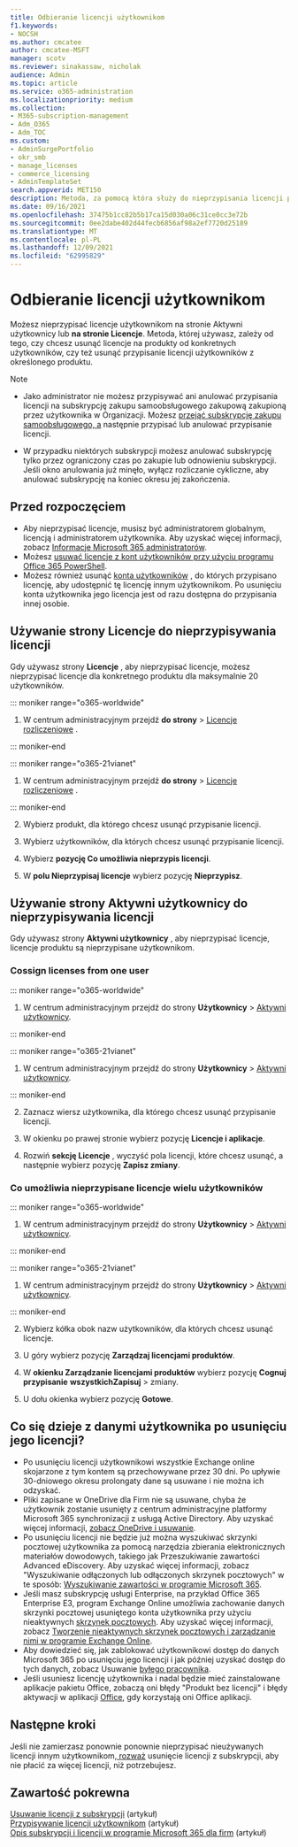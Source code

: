 ```yaml
---
title: Odbieranie licencji użytkownikom
f1.keywords:
- NOCSH
ms.author: cmcatee
author: cmcatee-MSFT
manager: scotv
ms.reviewer: sinakassaw, nicholak
audience: Admin
ms.topic: article
ms.service: o365-administration
ms.localizationpriority: medium
ms.collection:
- M365-subscription-management
- Adm_O365
- Adm_TOC
ms.custom:
- AdminSurgePortfolio
- okr_smb
- manage_licenses
- commerce_licensing
- AdminTemplateSet
search.appverid: MET150
description: Metoda, za pomocą która służy do nieprzypisania licencji produktu, zależy od tego, czy licencje są nieprzypisane określonym użytkownikom, czy z konkretnego produktu.
ms.date: 09/16/2021
ms.openlocfilehash: 37475b1cc82b5b17ca15d030a06c31ce0cc3e72b
ms.sourcegitcommit: 0ee2dabe402d44fecb6856af98a2ef7720d25189
ms.translationtype: MT
ms.contentlocale: pl-PL
ms.lasthandoff: 12/09/2021
ms.locfileid: "62995829"
---
```

# <a name="unassign-licenses-from-users"></a>Odbieranie licencji użytkownikom

Możesz nieprzypisać licencje użytkownikom na stronie Aktywni użytkownicy  lub **na stronie Licencje**. Metoda, której używasz, zależy od tego, czy chcesz usunąć licencje na produkty od konkretnych użytkowników, czy też usunąć przypisanie licencji użytkowników z określonego produktu.

> [!NOTE]
> 
> - Jako administrator nie możesz przypisywać ani anulować przypisania licencji na subskrypcję zakupu samoobsługowego zakupową zakupioną przez użytkownika w Organizacji. Możesz [przejąć subskrypcję zakupu samoobsługowego, a](../../commerce/subscriptions/manage-self-service-purchases-admins.md#take-over-a-self-service-purchase-subscription) następnie przypisać lub anulować przypisanie licencji.
> 
> - W przypadku niektórych subskrypcji możesz anulować subskrypcję tylko przez ograniczony czas po zakupie lub odnowieniu subskrypcji. Jeśli okno anulowania już minęło, wyłącz rozliczanie cykliczne, aby anulować subskrypcję na koniec okresu jej zakończenia.

## <a name="before-you-begin"></a>Przed rozpoczęciem

- Aby nieprzypisać licencje, musisz być administratorem globalnym, licencją i administratorem użytkownika. Aby uzyskać więcej informacji, zobacz [Informacje Microsoft 365 administratorów](../add-users/about-admin-roles.md).
- Możesz [usuwać licencje z kont użytkowników przy użyciu programu Office 365 PowerShell](../../enterprise/remove-licenses-from-user-accounts-with-microsoft-365-powershell.md).
- Możesz również usunąć [konta użytkowników](../add-users/delete-a-user.md) , do których przypisano licencję, aby udostępnić tę licencję innym użytkownikom. Po usunięciu konta użytkownika jego licencja jest od razu dostępna do przypisania innej osobie.

## <a name="use-the-licenses-page-to-unassign-licenses"></a>Używanie strony Licencje do nieprzypisywania licencji

Gdy używasz strony **Licencje** , aby nieprzypisać licencje, możesz nieprzypisać licencje dla konkretnego produktu dla maksymalnie 20 użytkowników.

::: moniker range="o365-worldwide"

1. W centrum administracyjnym przejdź **do strony** \> <a href="https://go.microsoft.com/fwlink/p/?linkid=842264" target="_blank">Licencje rozliczeniowe</a> .

::: moniker-end

::: moniker range="o365-21vianet"

1. W centrum administracyjnym przejdź **do strony** \> <a href="https://go.microsoft.com/fwlink/p/?linkid=850625" target="_blank">Licencje rozliczeniowe</a> .

::: moniker-end

2. Wybierz produkt, dla którego chcesz usunąć przypisanie licencji.

3. Wybierz użytkowników, dla których chcesz usunąć przypisanie licencji.

4. Wybierz **pozycję Co umożliwia nieprzypis licencji**.

5. W **polu Nieprzypisaj licencje** wybierz pozycję **Nieprzypisz**.

## <a name="use-the-active-users-page-to-unassign-licenses"></a>Używanie strony Aktywni użytkownicy do nieprzypisywania licencji

Gdy używasz strony **Aktywni użytkownicy** , aby nieprzypisać licencje, licencje produktu są nieprzypisane użytkownikom.

### <a name="unassign-licenses-from-one-user"></a>Cossign licenses from one user

::: moniker range="o365-worldwide"

1. W centrum administracyjnym przejdź do strony **Użytkownicy** \> <a href="https://go.microsoft.com/fwlink/p/?linkid=834822" target="_blank">Aktywni użytkownicy</a>.

::: moniker-end

::: moniker range="o365-21vianet"

1. W centrum administracyjnym przejdź do strony **Użytkownicy** \> <a href="https://go.microsoft.com/fwlink/p/?linkid=850628" target="_blank">Aktywni użytkownicy</a>.

::: moniker-end

2. Zaznacz wiersz użytkownika, dla którego chcesz usunąć przypisanie licencji.

3. W okienku po prawej stronie wybierz pozycję **Licencje i aplikacje**.

4. Rozwiń **sekcję Licencje** , wyczyść pola licencji, które chcesz usunąć, a następnie wybierz pozycję **Zapisz zmiany**.

### <a name="unassign-licenses-from-multiple-users"></a>Co umożliwia nieprzypisane licencje wielu użytkowników

::: moniker range="o365-worldwide"

1. W centrum administracyjnym przejdź do strony **Użytkownicy** \> <a href="https://go.microsoft.com/fwlink/p/?linkid=834822" target="_blank">Aktywni użytkownicy</a>.

::: moniker-end

::: moniker range="o365-21vianet"

1. W centrum administracyjnym przejdź do strony **Użytkownicy** \> <a href="https://go.microsoft.com/fwlink/p/?linkid=850628" target="_blank">Aktywni użytkownicy</a>.

::: moniker-end

2. Wybierz kółka obok nazw użytkowników, dla których chcesz usunąć licencje.

3. U góry wybierz pozycję **Zarządzaj licencjami produktów**.

4. W **okienku Zarządzanie licencjami produktów** wybierz pozycję **Cognuj przypisanie** **wszystkichZapisuj** >  zmiany.

5. U dołu okienka wybierz pozycję **Gotowe**.  

## <a name="what-happens-to-a-users-data-when-you-remove-their-license"></a>Co się dzieje z danymi użytkownika po usunięciu jego licencji?

- Po usunięciu licencji użytkownikowi wszystkie Exchange online skojarzone z tym kontem są przechowywane przez 30 dni. Po upływie 30-dniowego okresu prolongaty dane są usuwane i nie można ich odzyskać.
- Pliki zapisane w OneDrive dla Firm nie są usuwane, chyba że użytkownik zostanie usunięty z centrum administracyjne platformy Microsoft 365 synchronizacji z usługą Active Directory. Aby uzyskać więcej informacji, [zobacz OneDrive i usuwanie](/onedrive/retention-and-deletion).
- Po usunięciu licencji nie będzie już można wyszukiwać skrzynki pocztowej użytkownika za pomocą narzędzia zbierania elektronicznych materiałów dowodowych, takiego jak Przeszukiwanie zawartości Advanced eDiscovery. Aby uzyskać więcej informacji, zobacz "Wyszukiwanie odłączonych lub odłączonych skrzynek pocztowych" w te sposób: [Wyszukiwanie zawartości w programie Microsoft 365](../../compliance/content-search.md).
- Jeśli masz subskrypcję usługi Enterprise, na przykład Office 365 Enterprise E3, program Exchange Online umożliwia zachowanie danych skrzynki pocztowej usuniętego konta użytkownika przy użyciu nieaktywnych [skrzynek pocztowych](../../compliance/inactive-mailboxes-in-office-365.md). Aby uzyskać więcej informacji, zobacz [Tworzenie nieaktywnych skrzynek pocztowych i zarządzanie nimi w programie Exchange Online](../../compliance/create-and-manage-inactive-mailboxes.md).
- Aby dowiedzieć się, jak zablokować użytkownikowi dostęp do danych Microsoft 365 po usunięciu jego licencji i jak później uzyskać dostęp do tych danych, zobacz Usuwanie [byłego pracownika](../add-users/remove-former-employee.md).
- Jeśli usuniesz licencję użytkownika i nadal będzie mieć zainstalowane aplikacje pakietu Office, zobaczą oni błędy "Produkt bez licencji" i błędy aktywacji w aplikacji [Office](https://support.microsoft.com/office/0d23d3c0-c19c-4b2f-9845-5344fedc4380), gdy korzystają oni Office aplikacji.

## <a name="next-steps"></a>Następne kroki

Jeśli nie zamierzasz ponownie ponownie nieprzypisać nieużywanych licencji innym użytkownikom[, rozważ](../../managed-desktop/get-started/assign-licenses.md) usunięcie licencji z [](../../commerce/licenses/buy-licenses.md) subskrypcji, aby nie płacić za więcej licencji, niż potrzebujesz.

## <a name="related-content"></a>Zawartość pokrewna

[Usuwanie licencji z subskrypcji](../../commerce/licenses/buy-licenses.md) (artykuł)\
[Przypisywanie licencji użytkownikom](assign-licenses-to-users.md) (artykuł)\
[Opis subskrypcji i licencji w programie Microsoft 365 dla firm](../../commerce/licenses/subscriptions-and-licenses.md) (artykuł)
